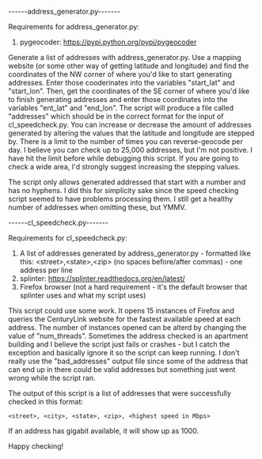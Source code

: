 ------address_generator.py-------

Requirements for address_generator.py:
  1. pygeocoder: https://pypi.python.org/pypi/pygeocoder

Generate a list of addresses with address_generator.py. Use a mapping website (or some other way of getting latitude and longitude) and find the coordinates of the NW corner of where you'd like to start generating addresses. Enter those cooderinates into the variables "start_lat" and "start_lon". Then, get the coordinates of the SE corner of where you'd like to finish generating addresses and enter those coordinates into the variables "ent_lat" and "end_lon". The script will produce a file called "addresses" which should be in the correct format for the input of cl_speedcheck.py. You can increase or decrease the amount of addresses generated by altering the values that the latitude and longitude are stepped by. There is a limit to the number of times you can reverse-geocode per day. I believe you can check up to 25,000 addresses, but I'm not positive. I have hit the limit before while debugging this script. If you are going to check a wide area, I'd strongly suggest increasing the stepping values. 

The script only allows generated addressed that start with a number and has no hyphens. I did this for simplicity sake since the speed checking script seemed to have problems processing them. I still get a healthy number of addresses when omitting these, but YMMV. 


------cl_speedcheck.py-------

Requirements for cl_speedcheck.py:
  1. A list of addresses generated by address_generator.py
    - formatted like this: \<street>,\<state>,\<zip> (no spaces before/after commas)
    - one address per line
  2. splinter: https://splinter.readthedocs.org/en/latest/
  3. Firefox browser (not a hard requirement - it's the default browser that splinter uses and what my script uses)

This script could use some work. It opens 15 instances of Firefox and queries the CenturyLink website for the fastest available speed at each address. The number of instances opened can be alterd by changing the value of "num_threads". Sometimes the address checked is an apartment building and I believe the script just fails or crashes - but I catch the exception and basically ignore it so the script can keep running. I don't really use the "bad_addresses" output file since some of the address that can end up in there could be valid addresses but something just went wrong while the script ran.

The output of this script is a list of addresses that were successfully checked in this format:

    <street>, <city>, <state>, <zip>, <highest speed in Mbps>
  
If an address has gigabit available, it will show up as 1000.

Happy checking!
